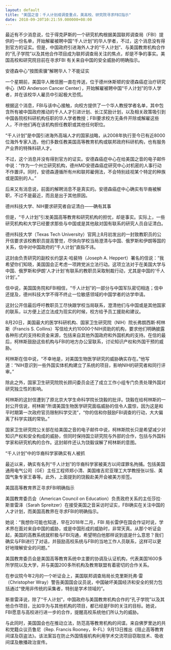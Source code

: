```yaml
---
layout: default
title: "美国之音：千人计划成调查重点，美高校、研究院寻求FBI指示"
date: 2018-09-20T10:21:59.000000+08:00
---
```


最近有不少消息说，位于得克萨斯的一个研究机构根据美国联邦调查局（FBI）提供的一份名单，开始解雇被聘中国“千人计划”的华人学者，不过，这个消息没有得到官方的证实。但是，中国政府引进海外人才的“千人计划”、与美国教育机构合作的“孔子学院”以及其他合作项目成为联邦调查局关注的焦点，却是不争的事实。美国高校和研究院目前在寻求FBI 有关来自中国的安全威胁的明确指示。

安德森中心“按图索骥”解聘华人？不能证实

一个星期前，美国华人微信圈一直在传送，位于德州休斯顿的安德森癌症治疗研究中心（MD Anderson Cancer Center），开始解雇被聘中国“千人计划”的华人学者，并在该校华人雇员中引起极大恐慌。

根据这个消息，FBI与该中心接触，向校方提供了一个华人教授学者名单，其中包含所有被中国政府推动的千人人才引进计划、长江奖励计划，以及相关政策吸引到中国各院校科研机构任职的华人学者教授；FBI要求校方无条件开除或解雇这些人，不许他们再在该机构担任教职或其他任何职位。

“千人计划”是中国引进海外高端人才的国家战略，从2008年执行至今已有近8000位海外专家入选，他们多数任教美国高等教育机构或联邦政府科研机构，也有服务产业界的特殊科研人才。

不过，这个消息并没有得到官方的证实。安德森癌症中心在给美国之音的电子邮件中说：“作为一个州立研究机构，德州MD安德森癌症研究中心对机密的人事行动不作置评。同时，安德森遵循所有州和联邦雇佣法，不会特别歧视某个特定的种族或是国别的人。”

后来又有消息说，前面的解聘消息不是真实的。安德森癌症中心确实有华裔被解职，不过不是最近，而且是出于其他原因。

德州科技大学、NIH要求研究者自证清白——确有其事

但是，“千人计划”引发美国高等教育和研究机构的担忧，却是事实。实际上，一些研究机构和大学已经要求那些与中国或是其他敌对国有联系的研究人员自证清白。

德州科技大学（Texas Tech University）官网上8月初发出的一封致教职员的公开信要求该校教职员提高警觉，尽快向学校当局澄清与中国、俄罗斯和伊朗等国的关系，信中对中国政府的“千人计划”直指不讳。

这封由负责研究的副校长约瑟夫·哈裴特（Joseph A. Heppert）署名的信说：“我希望你们知晓，美国国会正考虑一项跨党派立法行动。这项立法对于在美国大学与中国、俄罗斯和伊朗‘人才计划’有联系的教职员采取制裁行动，尤其是中国的‘千人计划’。”

信中说，美国国务院和FBI相信，“千人计划”的一部分与中国军队密切相连；信中还提及，德州科技大学不得不终止一位敏感领域的中国学者的访学申请。

这封公开信最后呼吁教职员工尽快跟学校当局联系，澄清他们与中国或是其他国家的联系，以方便上述立法成为现实的时候，校方给予员工援助和建议。

8月20日，美国最大的医学科研机构、国家卫生研究院（NIH）院长弗朗西斯·柯林斯（Francis S. Collins）写信给大约10000个NIH资助的机构，要求他们明确披露各种形式的支持和资金来源，包括来自其他外国政府和外国机构的支持。在信的最后，柯林斯鼓励这些机构与FBI的地方办公室联系，讨论知识产权和外国干预的威胁。

柯林斯在信中说，“不幸地是，对美国生物医学研究的威胁确实存在。”他写道：“NIH意识到一些外国实体机构建立了系统的项目，影响NIH的研究者和同行评审。”

除此之外，国家卫生研究院院长顾问委员会还了成立工作小组专门负责处理外国对研究独立性的影响。

柯林斯的这封信遭到了原北京大学生命科学院长饶毅的批评。饶毅在给柯林斯的一封公开信说，柯林斯“所谓美国生物医学研究面临威胁的信令人震惊，因为这是和平时期第一次政府官员限制科学交流”，“你的信和你鼓励FBI调查的行动，大大偏离了科学实践的常轨。”

国家卫生研究院公关部在给美国之音的电子邮件中说，柯林斯院长只是希望减少对知识产权和安全构成的威胁，但同时保持国立研究院与外部的合作，包括与外国科学家和研究机构的合作。这封邮件还认为饶毅误解了柯林斯的意图。

“千人计划”中的华裔科学家确实有人被抓

最近以来，确实有名列“千人计划”的华裔科学家被美方以间谍罪名拘捕。包括美国通用电气公司（GE）主任工程师郑小清、美国维吉尼亚理工大学教授张以恒、美国气象专家王春等。此外，上面提到的饶毅赴美开会被美方拒签。

美国高等教育界正寻求FBI明确指示

美国教育委员会（American Council on Education）负责政府关系的主任莎拉·斯普雷泽（Sarah Spreitzer）在接受美国之音采访时证实，FBI确实在关注中国的人才计划，而美国高教界在寻求FBI的明确指示。

她说：“我想你可能也知道，早在2018年二月，FBI 局长雷伊在国会作证时说，学术界在面对来自中国的威胁，或是中国形成的威胁时，非常天真。从那个听证会起，美国的高教系统就积极与FBI沟通，希望明白他那样说到底是什么意思？我们确实与FBI进行了对话，并鼓励高校系统与FBI的当地工作人员联系，这样可以更好地理解安全的问题。”

美国教育委员会是美国高等教育系统中主要的协调及认证机构，代表美国1600多所学院以及大学，并与美国200多所机构及教育联盟有着密切的合作关系。

在参议院今年2月的一个听证会上，美国联邦调查局局长克里斯托弗·雷（Christopher Wray）警告美国国会议员说，中国破坏美国经济和安全的努力包括通过“使用非传统的采集者，特别是学术领域的”。

斯普雷泽说，除了“千人计划”，中国政府与美国教育机构合作的“孔子学院”以及其他合作项目，比如华为与其他机构的项目，都已经是FBI的关注的目标。她说，FBI愿意与高校进行进一步的合作，提醒高校系统他们所认为的威胁。

与此同时，美国国会也在推动立法，防范高等教育机构的间谍。来自佛罗里达的共和党籍众议员鲁尼（Rep. Francis Rooney，R-FL）9月13日推出《阻止高等教育间谍及窃盗法》。该法案旨在防止外国情报机构利用学术交流项目窃取技术、吸收间谍及散播政治宣传。


